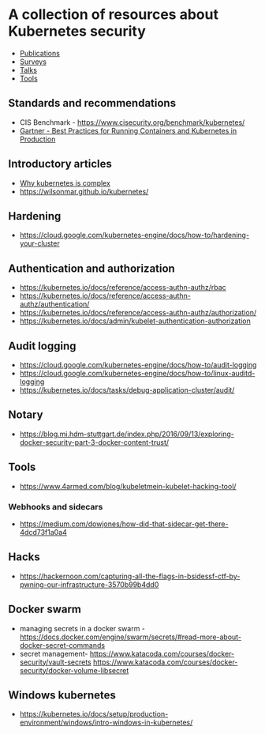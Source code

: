 # A collection of resources about Kubernetes security


* [Publications](Publications/)
* [Surveys](Surveys/)
* [Talks](Talks/)
* [Tools](Tools/)

## Standards and recommendations

* CIS Benchmark - https://www.cisecurity.org/benchmark/kubernetes/
* [Gartner - Best Practices for Running Containers and Kubernetes in Production](https://www.gartner.com/en/documents/3902966/best-practices-for-running-containers-and-kubernetes-in-)

## Introductory articles

* [Why kubernetes is complex](https://medium.com/uptime-99/kubernetes-202-making-it-fully-operational-7416e4bb15ab)
* https://wilsonmar.github.io/kubernetes/


## Hardening

* https://cloud.google.com/kubernetes-engine/docs/how-to/hardening-your-cluster


## Authentication and authorization

* https://kubernetes.io/docs/reference/access-authn-authz/rbac
* https://kubernetes.io/docs/reference/access-authn-authz/authentication/
* https://kubernetes.io/docs/reference/access-authn-authz/authorization/
* https://kubernetes.io/docs/admin/kubelet-authentication-authorization

## Audit logging

* https://cloud.google.com/kubernetes-engine/docs/how-to/audit-logging
* https://cloud.google.com/kubernetes-engine/docs/how-to/linux-auditd-logging
* https://kubernetes.io/docs/tasks/debug-application-cluster/audit/

## Notary

* https://blog.mi.hdm-stuttgart.de/index.php/2016/09/13/exploring-docker-security-part-3-docker-content-trust/

## Tools

* https://www.4armed.com/blog/kubeletmein-kubelet-hacking-tool/

### Webhooks and sidecars

* https://medium.com/dowjones/how-did-that-sidecar-get-there-4dcd73f1a0a4

## Hacks

* https://hackernoon.com/capturing-all-the-flags-in-bsidessf-ctf-by-pwning-our-infrastructure-3570b99b4dd0

## Docker swarm

* managing secrets in a docker swarm - https://docs.docker.com/engine/swarm/secrets/#read-more-about-docker-secret-commands
* secret management-  https://www.katacoda.com/courses/docker-security/vault-secrets https://www.katacoda.com/courses/docker-security/docker-volume-libsecret

## Windows kubernetes

* https://kubernetes.io/docs/setup/production-environment/windows/intro-windows-in-kubernetes/
